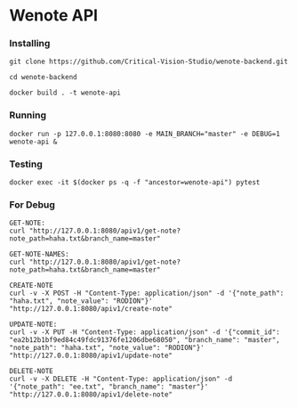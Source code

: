 # Wenote API
### Installing 
`git clone https://github.com/Critical-Vision-Studio/wenote-backend.git`

`cd wenote-backend`

`docker build . -t wenote-api`

### Running
`docker run -p 127.0.0.1:8080:8080 -e MAIN_BRANCH="master" -e DEBUG=1 wenote-api &`

### Testing
`docker exec -it $(docker ps -q -f "ancestor=wenote-api") pytest`

### For Debug
```
GET-NOTE:
curl "http://127.0.0.1:8080/apiv1/get-note?note_path=haha.txt&branch_name=master"

GET-NOTE-NAMES:
curl "http://127.0.0.1:8080/apiv1/get-note?note_path=haha.txt&branch_name=master"

CREATE-NOTE
curl -v -X POST -H "Content-Type: application/json" -d '{"note_path": "haha.txt", "note_value": "RODION"}' "http://127.0.0.1:8080/apiv1/create-note"

UPDATE-NOTE:
curl -v -X PUT -H "Content-Type: application/json" -d '{"commit_id": "ea2b12b1bf9ed84c49fdc91376fe1206dbe68050", "branch_name": "master", "note_path": "haha.txt", "note_value": "RODION"}' "http://127.0.0.1:8080/apiv1/update-note"

DELETE-NOTE
curl -v -X DELETE -H "Content-Type: application/json" -d '{"note_path": "ee.txt", "branch_name": "master"}' "http://127.0.0.1:8080/apiv1/delete-note"
```
